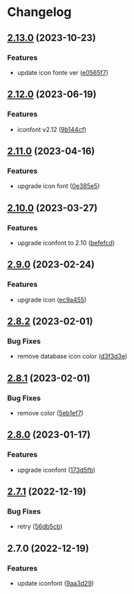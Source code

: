 # Changelog

## [2.13.0](https://github.com/storipress/icon-font/compare/v2.12.0...v2.13.0) (2023-10-23)


### Features

* update icon fonte ver ([e0565f7](https://github.com/storipress/icon-font/commit/e0565f7f3001678275f6f886e70f1becc67d0a22))

## [2.12.0](https://github.com/storipress/icon-font/compare/v2.11.0...v2.12.0) (2023-06-19)


### Features

* iconfont v2.12 ([9b144cf](https://github.com/storipress/icon-font/commit/9b144cf1d72fefcccfbc21d4dccd484bf4da02b4))

## [2.11.0](https://github.com/storipress/icon-font/compare/v2.10.0...v2.11.0) (2023-04-16)


### Features

* upgrade icon font ([0e385e5](https://github.com/storipress/icon-font/commit/0e385e5c44c5fc53c0fd1523d34fbf47a2c95218))

## [2.10.0](https://github.com/storipress/fonts-next/compare/v2.9.0...v2.10.0) (2023-03-27)


### Features

* upgrade iconfont to 2.10 ([befefcd](https://github.com/storipress/fonts-next/commit/befefcd6d5f3c387badc0f9f47b5006d1b3be878))

## [2.9.0](https://github.com/storipress/fonts-next/compare/v2.8.2...v2.9.0) (2023-02-24)


### Features

* upgrade icon ([ec9a455](https://github.com/storipress/fonts-next/commit/ec9a455b6077be077580f5c02f86a1e983edd07c))

## [2.8.2](https://github.com/storipress/fonts-next/compare/v2.8.1...v2.8.2) (2023-02-01)


### Bug Fixes

* remove database icon color ([d3f3d3e](https://github.com/storipress/fonts-next/commit/d3f3d3e61964a6bee3421bb9bf6fa133ba5dfa47))

## [2.8.1](https://github.com/storipress/fonts-next/compare/v2.8.0...v2.8.1) (2023-02-01)


### Bug Fixes

* remove color ([5eb1ef7](https://github.com/storipress/fonts-next/commit/5eb1ef7c47d67b976843c0ffdb898970723999c8))

## [2.8.0](https://github.com/storipress/fonts-next/compare/v2.7.1...v2.8.0) (2023-01-17)


### Features

* upgrade iconfont ([173d5fb](https://github.com/storipress/fonts-next/commit/173d5fb22a7b46b08b63b2459faa89a59b3bdf68))

## [2.7.1](https://github.com/storipress/fonts-next/compare/v2.7.0...v2.7.1) (2022-12-19)


### Bug Fixes

* retry ([56db5cb](https://github.com/storipress/fonts-next/commit/56db5cbefc1f49dba2306ea348551b01f26d6a08))

## 2.7.0 (2022-12-19)


### Features

* update iconfont ([9aa3d29](https://github.com/storipress/fonts-next/commit/9aa3d29698af96ee823ad864d7c0e95b1a353370))
